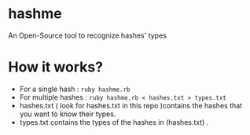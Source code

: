 # hashme
An Open-Source tool to recognize hashes' types 

# How it works?
+ For a single hash : `ruby hashme.rb`
+ For multiple hashes : `ruby hashme.rb < hashes.txt > types.txt `
+ hashes.txt ( look for hashes.txt in this repo )contains the hashes that you want to know their types.
+ types.txt contains the types of the hashes in (hashes.txt) .
